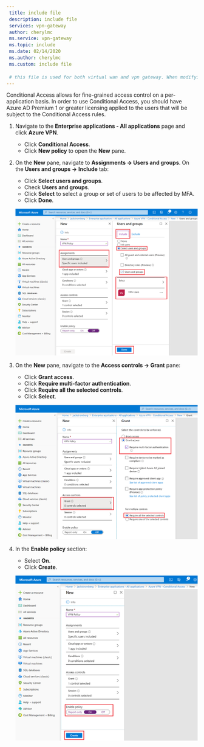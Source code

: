```yaml
---
 title: include file
 description: include file
 services: vpn-gateway
 author: cherylmc
 ms.service: vpn-gateway
 ms.topic: include
 ms.date: 02/14/2020
 ms.author: cherylmc
 ms.custom: include file

 # this file is used for both virtual wan and vpn gateway. When modifying, make sure that your changes work for both environments.
---
```

Conditional Access allows for fine-grained access control on a per-application basis. In order to use Conditional Access, you should have Azure AD Premium 1 or greater licensing applied to the users that will be subject to the Conditional Access rules.

1. Navigate to the **Enterprise applications - All applications** page and click **Azure VPN**.

   - Click **Conditional Access**.
   - Click **New policy** to open the **New** pane.
2. On the **New** pane, navigate to **Assignments -> Users and groups**. On the **Users and groups ->** **Include** tab:

   - Click **Select users and groups**.
   - Check **Users and groups**.
   - Click **Select** to select a group or set of users to be affected by MFA.
   - Click **Done**.

   ![Assignments](./media/vpn-gateway-vwan-openvpn-mfa/mfa-ca-assignments.png)
3. On the **New** pane, navigate to the **Access controls -> Grant** pane:

   - Click **Grant access**.
   - Click **Require multi-factor authentication**.
   - Click **Require all the selected controls**.
   - Click **Select**.
   
   ![Grant access - MFA](./media/vpn-gateway-vwan-openvpn-mfa/mfa-ca-grant-mfa.png)
4. In the **Enable policy** section:

   - Select **On**.
   - Click **Create**.

   ![Enable Policy](./media/vpn-gateway-vwan-openvpn-mfa/mfa-ca-enable-policy.png)